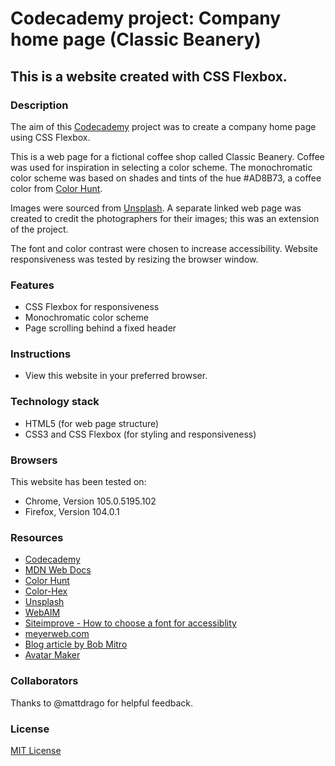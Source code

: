 # Codecademy project: Company home page (Classic Beanery)

## This is a website created with CSS Flexbox.

### Description
The aim of this [Codecademy](https://www.codecademy.com) project was to create a company home page using CSS Flexbox.

This is a web page for a fictional coffee shop called Classic Beanery. Coffee was used for inspiration in selecting a color scheme. The monochromatic color scheme was based on shades and tints of the hue #AD8B73, a coffee color from [Color Hunt](https://colorhunt.co/).

Images were sourced from [Unsplash](https://unsplash.com/). A separate linked web page was created to credit the photographers for their images; this was an extension of the project.

The font and color contrast were chosen to increase accessibility. Website responsiveness was tested by resizing the browser window.

### Features
- CSS Flexbox for responsiveness
- Monochromatic color scheme
- Page scrolling behind a fixed header

### Instructions
- View this website in your preferred browser.

### Technology stack
- HTML5 (for web page structure)
- CSS3 and CSS Flexbox (for styling and responsiveness)

### Browsers
This website has been tested on:
- Chrome, Version 105.0.5195.102
- Firefox, Version 104.0.1

### Resources
- [Codecademy](https://www.codecademy.com)
- [MDN Web Docs](https://developer.mozilla.org/en-US/)
- [Color Hunt](https://colorhunt.co/)
- [Color-Hex](https://color-hex.org/)
- [Unsplash](https://unsplash.com/)
- [WebAIM](https://webaim.org/resources/contrastchecker/)
- [Siteimprove - How to choose a font for accessiblity](https://www.siteimprove.com/glossary/accessible-fonts/)
- [meyerweb.com](https://meyerweb.com/eric/tools/css/reset/index.html)
- [Blog article by Bob Mitro](https://getpublii.com/blog/one-line-css-solution-to-prevent-anchor-links-from-scrolling-behind-a-sticky-header.html)
- [Avatar Maker](https://avatarmaker.com/)

### Collaborators
Thanks to @mattdrago for helpful feedback.

### License
[MIT License](LICENSE.txt)